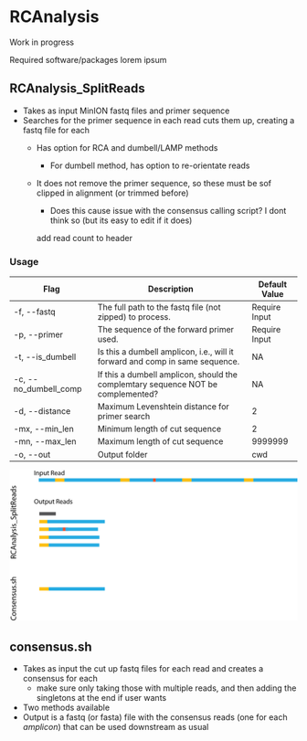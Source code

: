 # RCAnalysis

Work in progress

Required software/packages
lorem ipsum


## RCAnalysis_SplitReads
- Takes as input MinION fastq files and primer sequence
- Searches for the primer sequence in each read cuts them up, creating a fastq file for each
  - Has option for RCA and dumbell/LAMP methods
    - For dumbell method, has option to re-orientate reads
  - It does not remove the primer sequence, so these must be sof clipped in alignment (or trimmed before)
    - Does this cause issue with the consensus calling script? I dont think so (but its easy to edit if it does)
    
    add read count to header


### Usage
| **Flag** | **Description** | **Default Value** |
| --- | --- | --- |
| -f, --fastq | The full path to the fastq file (not zipped) to process. | Require Input |
| -p, --primer | The sequence of the forward primer used. | Require Input |
| -t, --is\_dumbell | Is this a dumbell amplicon, i.e., will it forward and comp in same sequence. | NA |
| -c, --no\_dumbell\_comp | If this a dumbell amplicon, should the complemtary sequence NOT be complemented? | NA |
| -d, --distance | Maximum Levenshtein distance for primer search | 2 |
| -mx, --min\_len | Minimum length of cut sequence | 2 |
| -mn, --max\_len | Maximum length of cut sequence | 9999999 |
| -o, --out | Output folder | cwd |

![Flow](reads.png)


## consensus.sh
- Takes as input the cut up fastq files for each read and creates a consensus for each
  - make sure only taking those with multiple reads, and then adding the singletons at the end if user wants
- Two methods available
- Output is a fastq (or fasta) file with the consensus reads (one for each *amplicon*) that can be used downstream as usual
